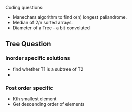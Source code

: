Coding questions:

* Manechars  algorithm  to find o(n) longest paliandrome.
* Median  of  2/n sorted arrays.
* Diameter of a  Tree - a bit convoluted



## Tree Question

### Inorder specific solutions
- find whether T1 is a subtree of T2
- 

### Post order specific
- Kth smallest element
- Get descending order of elements

